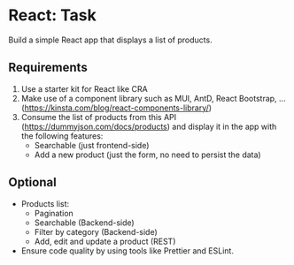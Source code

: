 # React: Task

Build a simple React app that displays a list of products.

## Requirements

1. Use a starter kit for React like CRA
2. Make use of a component library such as MUI, AntD, React Bootstrap, ... (https://kinsta.com/blog/react-components-library/)
3. Consume the list of products from this API (https://dummyjson.com/docs/products) and display it in the app with the following features:
    - Searchable (just frontend-side)
    - Add a new product (just the form, no need to persist the data)

## Optional

- Products list:
    - Pagination
    - Searchable (Backend-side)
    - Filter by category (Backend-side)
    - Add, edit and update a product (REST)
- Ensure code quality by using tools like Prettier and ESLint.
